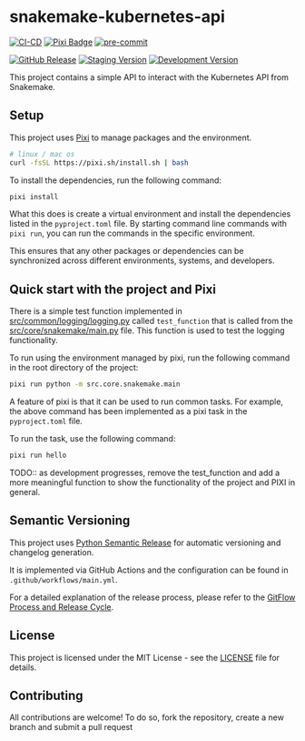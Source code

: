 # snakemake-kubernetes-api
[![CI-CD](https://github.com/jjjermiah/snakemake-kubernetes-api/actions/workflows/main.yaml/badge.svg?branch=main)](https://github.com/jjjermiah/snakemake-kubernetes-api/actions/workflows/main.yaml)
[![Pixi Badge](https://img.shields.io/endpoint?url=https://raw.githubusercontent.com/prefix-dev/pixi/main/assets/badge/v0.json)](https://pixi.sh)
[![pre-commit](https://img.shields.io/badge/pre--commit-enabled-brightgreen?logo=pre-commit)](https://github.com/pre-commit/pre-commit)


[![GitHub Release](https://img.shields.io/badge/dynamic/toml?url=https%3A%2F%2Fraw.githubusercontent.com%2Fjjjermiah%2Fsnakemake-kubernetes-api%2Fmain%2Fpyproject.toml&query=project.version&prefix=v&label=release&color=red
)](https://github.com/jjjermiah/snakemake-kubernetes-api/tree/main)
[![Staging Version](https://img.shields.io/badge/dynamic/toml?url=https%3A%2F%2Fraw.githubusercontent.com%2Fjjjermiah%2Fsnakemake-kubernetes-api%2Fstaging%2Fpyproject.toml&query=project.version&prefix=v&label=staging&color=orange
)](https://github.com/jjjermiah/snakemake-kubernetes-api/tree/staging)
[![Development Version](https://img.shields.io/badge/dynamic/toml?url=https%3A%2F%2Fraw.githubusercontent.com%2Fjjjermiah%2Fsnakemake-kubernetes-api%2Fdevelopment%2Fpyproject.toml&query=project.version&prefix=v&label=development&color=yellow
)](https://github.com/jjjermiah/snakemake-kubernetes-api/tree/development)

This project contains a simple API to interact with the Kubernetes API from Snakemake.

## Setup

This project uses [Pixi](https://pixi.sh/dev/) to manage packages and the environment.

```bash
# linux / mac os
curl -fsSL https://pixi.sh/install.sh | bash
```

To install the dependencies, run the following command:

```bash
pixi install
```

What this does is create a virtual environment and install the dependencies listed in the `pyproject.toml` file. By starting command line commands with `pixi run`, you can run the commands in the specific environment.

This ensures that any other packages or dependencies can be synchronized across different environments, systems, and developers.

## Quick start with the project and Pixi

There is a simple test function implemented in [src/common/logging/logging.py](src/common/logging/logging.py) called `test_function` that is
called from the [src/core/snakemake/main.py](src/core/snakemake/main.py) file. This function is used to test the logging functionality.

To run using the environment managed by pixi, run the following command in the root directory of the project:

```bash
pixi run python -m src.core.snakemake.main
```

A feature of pixi is that it can be used to run common tasks.
For example, the above command has been implemented as a pixi task in the `pyproject.toml` file.

To run the task, use the following command:

```bash
pixi run hello
```

TODO:: as development progresses, remove the test_function and add a more meaningful function to show the functionality of the project and PIXI in general.

## Semantic Versioning

This project uses [Python Semantic Release](https://python-semantic-release.readthedocs.io/en/latest/) for
automatic versioning and changelog generation.

It is implemented via GitHub Actions and the configuration can be found in `.github/workflows/main.yml`.

For a detailed explanation of the release process, please refer to the [GitFlow Process and Release Cycle](docs/GitFlow-Process_ReleaseCycle.md).

## License

This project is licensed under the MIT License - see the [LICENSE](LICENSE) file for details.

## Contributing

All contributions are welcome! To do so, fork the repository, create a new branch and submit a pull request

